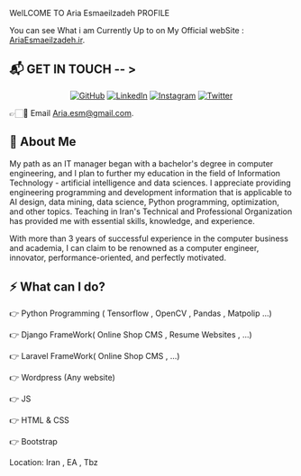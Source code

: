 WelLCOME TO  Aria Esmaeilzadeh PROFILE


You can see What i am Currently Up to on My Official webSite :   [AriaEsmaeilzadeh.ir][1].

## 📬 GET IN TOUCH -- > 
<p align="center">
	<a href="https://github.com/ariaesm"> <img src="https://user-images.githubusercontent.com/58532023/171219272-a68dd897-a9c7-4826-b7e6-10ef84e6a0a8.png" alt="GitHub"/></a>
	<a href="https://www.linkedin.com/in/aria-esmaeilzadeh/"><img src="https://user-images.githubusercontent.com/58532023/171219303-8839f911-21bf-453f-b517-9dd6ef9a873c.png" alt="LinkedIn"/></a>
	<a href="https://www.instagram.com/aria.esm/"><img src="https://user-images.githubusercontent.com/58532023/171219320-cc1517cb-54a9-470c-a92d-965524a7b3aa.png" alt="Instagram"/></a>
	<a href="https://twitter.com/aria_esm"><img src="https://user-images.githubusercontent.com/58532023/171218519-2ccc030a-72b5-45ea-a2ec-7f1dfbef917f.png" alt="Twitter"/></a>
</p>

👉🏻📧 Email [Aria.esm@gmail.com][5].

## 🌳 About Me


My path as an IT manager began with a bachelor's degree in computer engineering, and I plan to further my education in the field of Information Technology - artificial intelligence and data sciences.
I appreciate providing engineering programming and development information that is applicable to AI design, data mining, data science, Python programming, optimization, and other topics.
Teaching in Iran's Technical and Professional Organization has provided me with essential skills, knowledge, and experience.

With more than 3 years of successful experience in the computer business and academia, I can claim to be renowned as a computer engineer, innovator, performance-oriented, and perfectly motivated.


## :zap: What can I do?
👉 Python Programming ( Tensorflow , OpenCV , Pandas , Matpolip ...)

👉 Django FrameWork( Online Shop CMS ,  Resume Websites , ...)

👉 Laravel FrameWork( Online Shop CMS , ...)

👉 Wordpress (Any website)

👉 JS 

👉 HTML & CSS

👉 Bootstrap

Location: Iran , EA , Tbz

[1]:
  https://natterstefan.me/?utm_source=github.com&utm_medium=gh-profile-natterstefan&utm_campaign=natterstefan
[2]: https://www.linkedin.com/in/aria-esmaeilzadeh/
[3]: twitter.com/aria_esm
[4]: ariaesmaeilzadeh.ir
[5]:
  https://newsletter.natterstefan.me?utm_source=github.com&utm_medium=gh-profile-natterstefan&utm_campaign=natterstefan
[6]: https://medium.com/@natterstefan
[7]: https://hashnode.com/@natterstefan
[8]: https://nttr.st/2QoQhEb
[9]: https://nttr.st/2YEatXb
[10]: https://dev.to/natterstefan
[11]: fhttps://www.youtube.com/natterstefan?sub_confirmation=1

